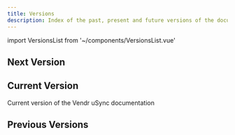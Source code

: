 ```yaml
---
title: Versions
description: Index of the past, present and future versions of the documentation
---
```


<!-- vale off -->
import VersionsList from '~/components/VersionsList.vue'
<!-- vale on -->

## Next Version
<template v-if="$page.doc.package && $page.doc.package.docVersions.next">

Next version of the Vendr uSync documentation

<versions-list :versions="[$page.doc.package.docVersions.next]" />

</template>
<template v-else>

There is currently no next version of the Vendr uSync documentation available

</template>

## Current Version
Current version of the Vendr uSync documentation 

<versions-list :versions="[$page.doc.package.docVersions.current]"
    :next-version="$page.doc.package.packageVersion"
    :next-version-inclusive="true" />


## Previous Versions
<template v-if="$page.doc.package && $page.doc.package.docVersions.previous && $page.doc.package.docVersions.previous.length > 0">

Previous versions of the Vendr uSync documentation

<versions-list :versions="$page.doc.package.docVersions.previous"
    :next-version="$page.doc.package.docVersions.current.name" />

</template>
<template v-else>

There are currently no previous versions of the Vendr uSync documentation available

</template>